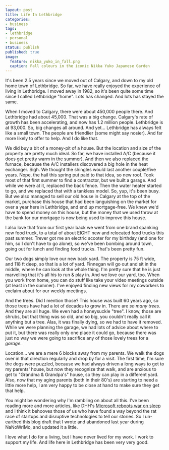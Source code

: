 ```yaml
---
layout: post
title: Life In Lethbridge
categories:
- business
tags:
- lethbridge
- personal
- business 
status: publish
published: true
image:
  feature: nikka_yuko_in_fall.png
  caption: Fall colours in the iconic Nikka Yuko Japanese Garden
---
```

It's been 2.5 years since we moved out of Calgary, and down to my old home town of Lethbridge. So far, 
we have really enjoyed the experience of living in Lethbridge. I moved away in 1982, so it's 
been quite some time since I called Lethbridge "home".  Lots has changed.  And lots has stayed the same.

When I moved to Calgary, there were about 450,000 people there.  And Lethbridge had about 45,000.
That was a big change.  Calgary's rate of growth has been accelerating, and now has 1.2 million people.
Lethbridge is at 93,000.  So, big changes all around.  And yet... Lethbridge has always felt like a 
small town.  The people are friendlier (some might say nosier).  And far more likely to offer to 
help.  And I do like that.

We did buy a bit of a money-pit of a house.  But the location and size of the property are pretty much 
ideal.  So far, we have installed A/C (because it does get pretty warm in the summer).  And then we also 
replaced the furnace, because the A/C installers discovered a big hole in the heat exchanger.  Sigh.
We thought the shingles would last another couple/five years.  Nope, the hail this spring put paid to that
idea, so new roof.  Took most of that first summer to find a contractor, but we built a garage.  And while we
were at it, replaced the back fence.  Then the water heater started to go, and we replaced that with a tankless
model. So, yup, it's been busy. But we also managed to sell our old house in Calgary at the top of the market, 
purchase this house that had been languishing on the market for over a year here in Lethbridge, and end up 
mortgage-free. We knew we'd have to spend money on this house, but the money that we used throw at the bank 
for our mortgage is now being used to improve this house. 

I also love that from our first year back we went from one brand spanking new food truck, to a total of about 
EIGHT new and relocated food trucks this past summer.  Trever got me an electric scooter for my birthday (and 
one for him, so I don't have to go alone), so we've been bombing around town, going out for lunch and finding 
food trucks. That's been pretty fun.

Our two dogs simply love our new back yard.  The property is 75 ft wide, and 118 ft deep, so that is a lot of 
yard.  Finnegan will go out and sit in the middle, where he can look at the whole thing.  I'm pretty sure
that he is just marvelling that it's all his to run & play in.  And we love our yard, too.  When you work
from home, you can do stuff like take your video meetings outside (at least in the summer).  I've enjoyed 
finding new views for my coworkers to exclaim about for our weekly meetings.

And the trees.  Did I mention those?  This house was built 60 years ago, so those trees have had a lot of
decades to grow in.  There are *so many trees*.  And they are all huge.  We even had a honeysuckle "tree".
I know, those are shrubs, but that thing was so old, and so big, you couldn't really call it anything but a 
tree. Alas, it was finally dying, so we had to have it removed.  While we were planning the garage, we had 
lots of advice about where to put it, but there was really only one place it could go, because there was 
just no way we were going to sacrifice any of those lovely trees for a *garage*. 

Location... we are a mere 6 blocks away from my parents.  We walk the dogs over in that direction regularly
and drop by for a visit.  The first time, I'm sure the dogs were puzzled, because we had always driven a
long ways to get to my parents' house, but now they recognize that walk, and are anxious to get to "Grandma
&amp; Grandpa's" house, so they can play in a different yard. Also, now that my aging parents (both in their 80's)
are starting to need a little more help, I am very happy to be close at hand to make sure they get that help.

You might be wondering why I'm rambling on about all this.  I've been reading more and more articles, like DHH's 
[Microsoft reboots war on sleep](https://m.signalvnoise.com/microsoft-reboots-war-on-sleep-a90da0396fb5#.r5c6cqh11)
and I think it behooves those of us who have found a way beyond the rat race of startups and disruptive 
technologies to tell our stories.  So I un-earthed this blog draft that I wrote and abandoned last year during 
NaNoWriMo, and updated it a little. 

I love what I do for a living, but I have never lived for my work.  I work to support my life. And life here in 
Lethbridge has been very very good.